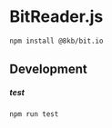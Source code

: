 # BitReader.js

``` bash
npm install @8kb/bit.io
```

## Development

##### test
``` bash
npm run test
```
